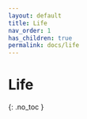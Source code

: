 ```yaml
---
layout: default
title: Life
nav_order: 1
has_children: true
permalink: docs/life
---
```


# Life
{: .no_toc }